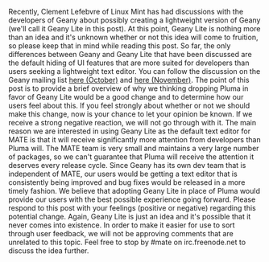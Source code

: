 <!--
.. link:
.. description:
.. tags: 
.. date: 2012-11-09 18:53:24
.. title: Pluma vs Geany Lite
.. slug: 20121109pluma-vs-geany-lite
-->

Recently, Clement Lefebvre of Linux Mint has had discussions with the
developers of Geany about possibly creating a lightweight version of Geany
(we'll call it Geany Lite in this post). At this point, Geany Lite is nothing
more than an idea and it's unknown whether or not this idea will come to
fruition, so please keep that in mind while reading this post. So far, the
only differences between Geany and Geany Lite that have been discussed are the
default hiding of UI features that are more suited for developers than users
seeking a lightweight text editor. You can follow the discussion on the Geany
mailing list [here
(October)](http://lists.geany.org/pipermail/devel/2012-October/007128.html)
and [here
(November)](http://lists.geany.org/pipermail/devel/2012-November/007190.html).
The point of this post is to provide a brief overview of why we thinking
dropping Pluma in favor of Geany Lite would be a good change and to determine
how our users feel about this. If you feel strongly about whether or not we
should make this change, now is your chance to let your opinion be known. If
we receive a strong negative reaction, we will not go through with it. The
main reason we are interested in using Geany Lite as the default text editor
for MATE is that it will receive significantly more attention from developers
than Pluma will. The MATE team is very small and maintains a very large number
of packages, so we can't guarantee that Pluma will receive the attention it
deserves every release cycle. Since Geany has its own dev team that is
independent of MATE, our users would be getting a text editor that is
consistently being improved and bug fixes would be released in a more timely
fashion. We believe that adopting Geany Lite in place of Pluma would provide
our users with the best possible experience going forward. Please respond to
this post with your feelings (positive or negative) regarding this potential
change. Again, Geany Lite is just an idea and it's possible that it never
comes into existence. In order to make it easier for use to sort through user
feedback, we will not be approving comments that are unrelated to this topic.
Feel free to stop by #mate on irc.freenode.net to discuss the idea further.

